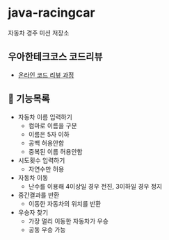 # java-racingcar

자동차 경주 미션 저장소

## 우아한테크코스 코드리뷰

- [온라인 코드 리뷰 과정](https://github.com/woowacourse/woowacourse-docs/blob/master/maincourse/README.md)

## 🚀 기능목록
* 자동차 이름 입력하기
  * 컴마로 이름을 구분
  * 이름은 5자 이하
  * 공백 허용안함
  * 중복된 이름 허용안함
* 시도횟수 입력하기
  * 자연수만 허용
* 자동차 이동
  * 난수를 이용해 4이상일 경우 전진, 3이하일 경우 정지
* 중간결과를 반환
  * 이동한 자동차의 위치를 반환
* 우승자 찾기
  * 가장 멀리 이동한 자동차가 우승
  * 공동 우승 가능